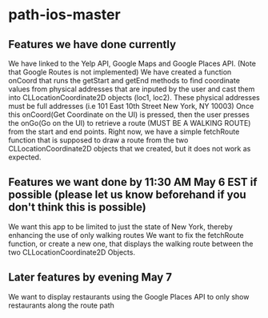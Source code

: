# path-ios-master

## Features we have done currently
We have linked to the Yelp API, Google Maps and Google Places API. (Note that Google Routes is not implemented)
We have created a function onCoord that runs the getStart and getEnd methods to find coordinate values from physical addresses that are inputed by the user and cast them into CLLocationCoordinate2D objects (loc1, loc2). These physical addresses must be full addresses (i.e 101 East 10th Street New York, NY 10003)
Once this onCoord(Get Coordinate on the UI) is pressed, then the user presses the onGo(Go on the UI) to retrieve a route (MUST BE A WALKING ROUTE) from the start and end points. 
Right now, we have a simple fetchRoute function that is supposed to draw a route from the two CLLocationCoordinate2D objects that we created, but it does not work as expected. 


## Features we want done by 11:30 AM May 6 EST if possible (please let us know beforehand if you don't think this is possible)
We want this app to be limited to just the state of New York, thereby enhancing the use of only walking routes
We want to fix the fetchRoute function, or create a new one, that displays the walking route between the two CLLocationCoordinate2D Objects. 

## Later features by evening May 7
We want to display restaurants using the Google Places API to only show restaurants along the route path

